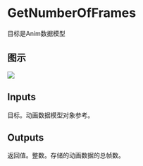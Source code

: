 # GetNumberOfFrames

目标是Anim数据模型

## 图示

![]($-20221218-17535463.png)

## Inputs

目标。动画数据模型对象参考。 

## Outputs

返回值。整数。存储的动画数据的总帧数。
